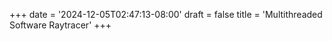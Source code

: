 +++
date = '2024-12-05T02:47:13-08:00'
draft = false
title = 'Multithreaded Software Raytracer'
+++
